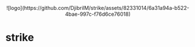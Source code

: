 
<center>
![logo](https://github.com/DjibrilM/strike/assets/82331014/6a31a94a-b522-4bae-997c-f76d6ce76018)
</center>


# strike
